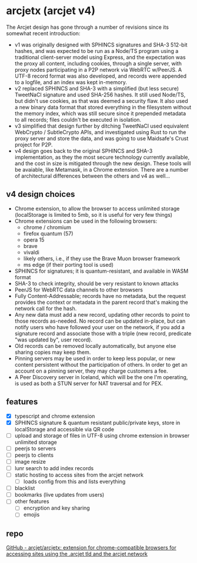 # arcjetx (arcjet v4)

The Arcjet design has gone through a number of revisions since its somewhat recent introduction:

- v1 was originally designed with SPHINCS signatures and SHA-3 512-bit hashes, and was expected to be run as a Node/TS program using a traditional client-server model using Express, and the expectation was the proxy all content, including cookies, through a single server, with proxy nodes participating in a P2P network via WebRTC w/PeerJS. A UTF-8 record format was also developed, and records were appended to a logfile, and an index was kept in-memory.
- v2 replaced SPHINCS and SHA-3 with a simplified (but less secure) TweetNaCl signature and used SHA-256 hashes. It still used Node/TS, but didn't use cookies, as that was deemed a security flaw. It also used a new binary data format that stored everything in the filesystem without the memory index, which was still secure since it prepended metadata to all records; files couldn't be executed in isolation.
- v3 simplified that design further by ditching TweetNaCl used equivalent WebCrypto / SubtleCrypto APIs, and investigated using Rust to run the proxy server and store the data, and was going to use Maidsafe's Crust project for P2P.
- v4 design goes back to the original SPHINCS and SHA-3 implementation, as they the most secure technology currently available, and the cost in size is mitigated through the new design. These tools will be avaiable, like Metamask, in a Chrome extension. There are a number of architectural differences between the others and v4 as well...

## v4 design choices

- Chrome extension, to allow the browser to access unlimited storage (localStorage is limited to 5mb, so it is useful for very few things)
- Chrome extensions can be used in the following browsers:
  - chrome / chromium
  - firefox quantum (57)
  - opera 15
  - brave
  - vivaldi
  - likely others, i.e., if they use the Brave Muon browser framework
  - ms edge (if their porting tool is used)
- SPHINCS for signatures; it is quantum-resistant, and available in WASM format
- SHA-3 to check integrity, should be very resistant to known attacks
- PeerJS for WebRTC data channels to other browsers
- Fully Content-Addressable; records have no metadata, but the request provides the context or metadata in the parent record that's making the network call for the hash.
- Any new data must add a new record, updating other records to point to those records as-needed. No record can be updated in-place, but can notify users who have followed your user on the network, if you add a signature record and associate those with a triple (new record, predicate "was updated by", user record).
- Old records can be removed locally automatically, but anyone else sharing copies may keep them.
- Pinning servers may be used in order to keep less popular, or new content persistent without the participation of others. In order to get an account on a pinning server, they may charge customers a fee.
- A Peer Discovery server in Iceland, which will be the one I'm operating, is used as both a STUN server for NAT traversal and for PEX.

## features

- [x] typescript and chrome extension
- [x] SPHINCS signature & quantum resistant public/private keys, store in localStorage and accessible via QR code
- [ ] upload and storage of files in UTF-8 using chrome extension in browser unlimited storage
- [ ] peerjs to servers
- [ ] peerjs to clients
- [ ] image resize
- [ ] lunr search to add index records
- [ ] static hosting to access sites from the arcjet network
  - [ ] loads config from this and lists everything
- [ ] blacklist
- [ ] bookmarks (live updates from users)
- [ ] other features
  - [ ] encryption and key sharing
  - [ ] emojis

## repo

[GitHub - arcjet/arcjetx: extension for chrome-compatible browsers for accessing sites using the .arcjet tld and the arcjet network](https://github.com/arcjet/arcjetx)
